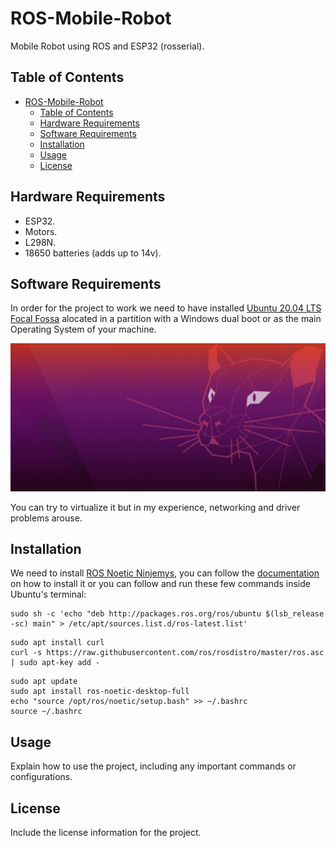 # ROS-Mobile-Robot

Mobile Robot using ROS and ESP32 (rosserial).

## Table of Contents
- [ROS-Mobile-Robot](#ros-mobile-robot)
  - [Table of Contents](#table-of-contents)
  - [Hardware Requirements](#hardware-requirements)
  - [Software Requirements](#software-requirements)
  - [Installation](#installation)
  - [Usage](#usage)
  - [License](#license)

## Hardware Requirements
- ESP32.
- Motors.
- L298N.
- 18650 batteries (adds up to 14v).

## Software Requirements
In order for the project to work we need to have installed [Ubuntu 20.04 LTS Focal Fossa](https://releases.ubuntu.com/focal/) alocated
in a partition with a Windows dual boot or as the main Operating System of your machine. 

![Ubuntu Focal Fossa](ubuntu.jpeg)

You can try to virtualize it but in my experience, networking and driver problems arouse.

## Installation
We need to install [ROS Noetic Ninjemys](https://wiki.ros.org/noetic), you can follow the [documentation](https://wiki.ros.org/noetic/Installation/Ubuntu) on how to install it or you can follow and run these few commands inside Ubuntu's terminal:

```shell
sudo sh -c 'echo "deb http://packages.ros.org/ros/ubuntu $(lsb_release -sc) main" > /etc/apt/sources.list.d/ros-latest.list'
```

```shell
sudo apt install curl
curl -s https://raw.githubusercontent.com/ros/rosdistro/master/ros.asc | sudo apt-key add -
```

```shell
sudo apt update
sudo apt install ros-noetic-desktop-full
echo "source /opt/ros/noetic/setup.bash" >> ~/.bashrc
source ~/.bashrc
```

## Usage
Explain how to use the project, including any important commands or configurations.

## License
Include the license information for the project.
